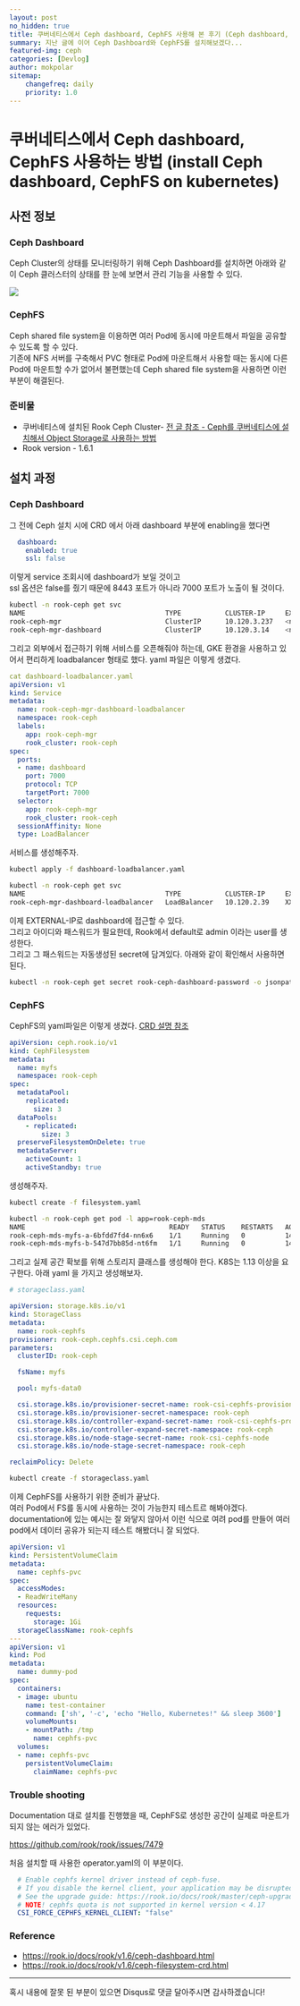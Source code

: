```yaml
---
layout: post
no_hidden: true
title: 쿠버네티스에서 Ceph dashboard, CephFS 사용해 본 후기 (Ceph dashboard, CephFS on Kubernetes)
summary: 지난 글에 이어 Ceph Dashboard와 CephFS를 설치해보겠다...
featured-img: ceph
categories: [Devlog]
author: mokpolar
sitemap:
    changefreq: daily
    priority: 1.0
---
```


# 쿠버네티스에서 Ceph dashboard, CephFS 사용하는 방법 (install Ceph dashboard, CephFS on kubernetes)

## 사전 정보

### Ceph Dashboard

Ceph Cluster의 상태를 모니터링하기 위해 Ceph Dashboard를 설치하면 아래와 같이 Ceph 클러스터의 상태를 한 눈에 보면서 관리 기능을 사용할 수 있다. 

![](./../assets/img/posts/2021-05-30-01-01.png)  


### CephFS

Ceph shared file system을 이용하면 여러 Pod에 동시에 마운트해서 파일을 공유할 수 있도록 할 수 있다.   
기존에 NFS 서버를 구축해서 PVC 형태로 Pod에 마운트해서 사용할 때는 동시에 다른 Pod에 마운트할 수가 없어서 불편했는데 Ceph shared file system을 사용하면 이런 부분이 해결된다.  
  

### 준비물

* 쿠버네티스에 설치된 Rook Ceph Cluster- [전 글 참조 - Ceph를 쿠버네티스에 설치해서 Object Storage로 사용하는 방법](https://mokpolar.github.io/ceph_storage_kubernetes/])
* Rook version - 1.6.1

## 설치 과정

### Ceph Dashboard

그 전에 Ceph 설치 시에 CRD 에서 아래 dashboard 부분에 enabling을 했다면
```yaml
  dashboard:
    enabled: true
    ssl: false
```

이렇게 service 조회시에 dashboard가 보일 것이고  
ssl 옵션은 false를 줬기 때문에 8443 포트가 아니라 7000 포트가 노출이 될 것이다.  

```bash
kubectl -n rook-ceph get svc
NAME                                   TYPE           CLUSTER-IP     EXTERNAL-IP       PORT(S)             AGE
rook-ceph-mgr                          ClusterIP      10.120.3.237   <none>            9283/TCP            45d
rook-ceph-mgr-dashboard                ClusterIP      10.120.3.14    <none>            7000/TCP            45d
```

그리고 외부에서 접근하기 위해 서비스를 오픈해줘야 하는데,  GKE 환경을 사용하고 있어서 편리하게 loadbalancer 형태로 했다. 
yaml 파일은 이렇게 생겼다.  

```yaml
cat dashboard-loadbalancer.yaml
apiVersion: v1
kind: Service
metadata:
  name: rook-ceph-mgr-dashboard-loadbalancer
  namespace: rook-ceph
  labels:
    app: rook-ceph-mgr
    rook_cluster: rook-ceph
spec:
  ports:
  - name: dashboard
    port: 7000
    protocol: TCP
    targetPort: 7000
  selector:
    app: rook-ceph-mgr
    rook_cluster: rook-ceph
  sessionAffinity: None
  type: LoadBalancer
```
서비스를 생성해주자.

```bash
kubectl apply -f dashboard-loadbalancer.yaml

kubectl -n rook-ceph get svc
NAME                                   TYPE           CLUSTER-IP     EXTERNAL-IP       PORT(S)             AGE
rook-ceph-mgr-dashboard-loadbalancer   LoadBalancer   10.120.2.39    XXX.XXX.XXX.XXX   7000:30509/TCP      45d
```
이제 EXTERNAL-IP로 dashboard에 접근할 수 있다.  
그리고 아이디와 패스워드가 필요한데, Rook에서 default로 admin 이라는 user를 생성한다.  
그리고 그 패스워드는 자동생성된 secret에 담겨있다. 아래와 같이 확인해서 사용하면 된다. 

```bash
kubectl -n rook-ceph get secret rook-ceph-dashboard-password -o jsonpath="{['data']['password']}" | base64 --decode && echo
```

### CephFS

CephFS의 yaml파일은 이렇게 생겼다. [CRD 설명 참조](https://rook.io/docs/rook/v1.6/ceph-filesystem-crd.html)

```yaml
apiVersion: ceph.rook.io/v1
kind: CephFilesystem
metadata:
  name: myfs
  namespace: rook-ceph
spec:
  metadataPool:
    replicated:
      size: 3
  dataPools:
    - replicated:
        size: 3
  preserveFilesystemOnDelete: true
  metadataServer:
    activeCount: 1
    activeStandby: true
```

생성해주자. 

```bash
kubectl create -f filesystem.yaml

kubectl -n rook-ceph get pod -l app=rook-ceph-mds
NAME                                    READY   STATUS    RESTARTS   AGE
rook-ceph-mds-myfs-a-6bfdd7fd4-nn6x6    1/1     Running   0          14d
rook-ceph-mds-myfs-b-547d7bb85d-nt6fm   1/1     Running   0          14d
```

그리고 실제 공간 확보를 위해 스토리지 클래스를 생성해야 한다. K8S는 1.13 이상을 요구한다. 
아래 yaml 을 가지고 생성해보자. 

```yaml
# storageclass.yaml

apiVersion: storage.k8s.io/v1
kind: StorageClass
metadata:
  name: rook-cephfs
provisioner: rook-ceph.cephfs.csi.ceph.com
parameters:
  clusterID: rook-ceph

  fsName: myfs

  pool: myfs-data0

  csi.storage.k8s.io/provisioner-secret-name: rook-csi-cephfs-provisioner
  csi.storage.k8s.io/provisioner-secret-namespace: rook-ceph
  csi.storage.k8s.io/controller-expand-secret-name: rook-csi-cephfs-provisioner
  csi.storage.k8s.io/controller-expand-secret-namespace: rook-ceph
  csi.storage.k8s.io/node-stage-secret-name: rook-csi-cephfs-node
  csi.storage.k8s.io/node-stage-secret-namespace: rook-ceph

reclaimPolicy: Delete
```

```bash
kubectl create -f storageclass.yaml
```

이제 CephFS를 사용하기 위한 준비가 끝났다.  
여러 Pod에서 FS를 동시에 사용하는 것이 가능한지 테스트르 해봐야겠다.  
documentation에 있는 예시는 잘 와닿지 않아서 이런 식으로 여려 pod를 만들어 여러 pod에서 데이터 공유가 되는지 테스트 해봤더니 잘 되었다. 

```yaml
apiVersion: v1
kind: PersistentVolumeClaim
metadata:
  name: cephfs-pvc
spec:
  accessModes:
  - ReadWriteMany
  resources:
    requests:
      storage: 1Gi
  storageClassName: rook-cephfs
---
apiVersion: v1
kind: Pod
metadata:
  name: dummy-pod
spec:
  containers:
  - image: ubuntu
    name: test-container
    command: ['sh', '-c', 'echo "Hello, Kubernetes!" && sleep 3600']
    volumeMounts:
    - mountPath: /tmp
      name: cephfs-pvc
  volumes:
  - name: cephfs-pvc
    persistentVolumeClaim:
      claimName: cephfs-pvc
```


### Trouble shooting

Documentation 대로 설치를 진행했을 때, 
CephFS로 생성한 공간이 실제로 마운트가 되지 않는 에러가 있었다.  

https://github.com/rook/rook/issues/7479

처음 설치할 때 사용한 operator.yaml의 이 부분이다. 

```yaml
  # Enable cephfs kernel driver instead of ceph-fuse.
  # If you disable the kernel client, your application may be disrupted during upgrade.
  # See the upgrade guide: https://rook.io/docs/rook/master/ceph-upgrade.html
  # NOTE! cephfs quota is not supported in kernel version < 4.17
  CSI_FORCE_CEPHFS_KERNEL_CLIENT: "false"
```



### Reference

* https://rook.io/docs/rook/v1.6/ceph-dashboard.html
* https://rook.io/docs/rook/v1.6/ceph-filesystem-crd.html

---
혹시 내용에 잘못 된 부분이 있으면 Disqus로 댓글 달아주시면 감사하겠습니다!
